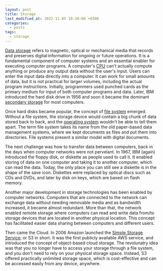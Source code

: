 ```yaml
---
layout: post
title: Storage
last_modified_at: 2022-11-05 10:30:00 +0300
categories: 
  - posts
tags:
  - storage
---
```


[Data storage](/wiki/storage) refers to magnetic, optical or mechanical media that records and preserves digital information for ongoing or future operations. It is a fundamental component of computer systems and an essential enabler for executing computer programs. A computer's [CPU](/wiki/hardware#central-processing-unit) can't actually compute anything or produce any output data without the user's input. Users can enter the input data directly into a computer. It can work for small amounts of data, but it is not practical for larger volumes, including the actual program instructions. Initially, programmers used punched cards as the primary medium for input of both computer programs and data. Later, IBM introduced the hard disk drive in 1956 and soon it became the dominant [secondary storage](/wiki/hardware#secondary-storage) for most computers. 

Once hard disks became popular, the concept of [file system](/wiki/storage#file-system) emerged. Without a file system, the storage device would contain a big chunk of data stored back to back, and the [operating system](/wiki/os) wouldn't be able to tell them apart. The term file system takes its name from the old paper-based data management systems, where we kept documents as files and put them into directories. File systems present a similar model with digital documents. 

The next challenge was how to transfer data between computers, back in the days when computer networks were not pervelant. In 1967, IBM (again) introduced the floppy disk, or diskette as people used to call it. It enabled storing of data on one computer and taking it to another computer, which can read the data. Today, the only place you can still see a diskette is in the shape of the save icon. Diskettes were replaced by optical discs such as CDs and DVDs, and later by disk on keys, which are based on flash memory. 

Another major development in storage technologies has been enabled by computer networks. Computers that are connected to the network can exchange data without needing removable media and as bandwidth increased, it became almost redundant. More than that, the network enabled remote storage where computers can read and write data from/to storage devices that are located in another physical location. This concept has facilitated easier data sharing between computers and different users. 

Then came the Cloud. In 2006 Amazon launched the [Simple Storage Service](https://aws.amazon.com/s3/), or S3 in short. It was the first publicly available AWS service, and introduced the concept of object-based cloud storage. The revolunatry idea was that you no longer have to access your storage through a file system, and you don’t need to rely on your physical storage space. Instead, S3 offered practically unlimited storage space, which is cost-effective and can be accessed easily from any device, anywhere.

